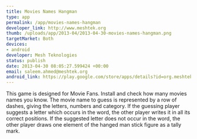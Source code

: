 ```yaml
--- 
title: Movies Names Hangman
type: app
permalink: /app/movies-names-hangman
developer_link: http://www.meshtek.org
thumb: /uploads/app/2013-04/2013-04-30-movies-names-hangman.png
targetMarket: Both
devices: 
- android
developer: Mesh Teknologies
status: publish
date: 2013-04-30 08:05:27.599424 +00:00
email: saleem.ahmed@meshtek.org
android_link: https://play.google.com/store/apps/details?id=org.meshtek.movieshangman
---
```


This game is designed for Movie Fans. Install and check how many movies names you know.
The movie name to guess is represented by a row of dashes, giving the letters, numbers and category. If the guessing player suggests a letter which occurs in the word, the other player writes it in all its correct positions. If the suggested letter does not occur in the word, the other player draws one element of the hanged man stick figure as a tally mark.
